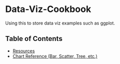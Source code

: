 # Data-Viz-Cookbook
Using this to store data viz examples such as ggplot. 

## Table of Contents 
* [Resources](Resources.md)
* [Chart Reference (Bar, Scatter, Tree, etc.)](Plot_Assortment.md)
